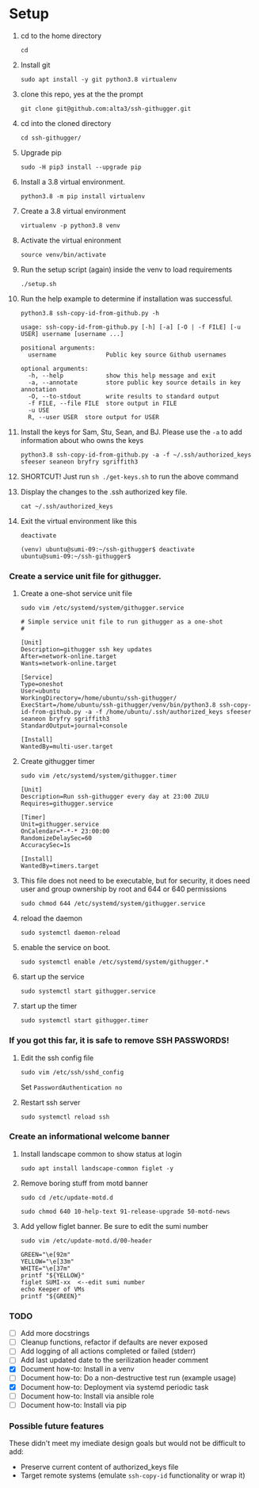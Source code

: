 # Setup



1. cd to the home directory

   `cd`
   
0. Install git

    `sudo apt install -y git python3.8 virtualenv`
   
0. clone this repo, yes at the the prompt

    `git clone git@github.com:alta3/ssh-githugger.git`

0. cd into the cloned directory

    `cd ssh-githugger/`

0. Upgrade pip
    
    `sudo -H pip3 install --upgrade pip`

0. Install a 3.8 virtual environment.

    `python3.8 -m pip install virtualenv`
    
0. Create a 3.8 virtual environment

    `virtualenv -p python3.8 venv`
    
0. Activate the virtual enironment

    `source venv/bin/activate`

0. Run the setup script (again) inside the venv to load requirements 

    `./setup.sh`
  
0. Run the help example to determine if installation was successful.

    `python3.8 ssh-copy-id-from-github.py -h`
  
    ```
    usage: ssh-copy-id-from-github.py [-h] [-a] [-O | -f FILE] [-u USER] username [username ...]

    positional arguments:
      username              Public key source Github usernames

    optional arguments:
      -h, --help            show this help message and exit
      -a, --annotate        store public key source details in key annotation
      -O, --to-stdout       write results to standard output
      -f FILE, --file FILE  store output in FILE
      -u USE
      R, --user USER  store output for USER
    ```
  
0. Install the keys for Sam, Stu, Sean, and BJ. Please use the `-a` to add information about who owns the keys

    `python3.8 ssh-copy-id-from-github.py -a -f ~/.ssh/authorized_keys sfeeser seaneon bryfry sgriffith3`  

0. SHORTCUT!  Just run `sh ./get-keys.sh` to run the above command

0. Display the changes to the .ssh authorized key file.

    `cat ~/.ssh/authorized_keys`

0. Exit the virtual environment like this

    `deactivate`

    ```
    (venv) ubuntu@sumi-09:~/ssh-githugger$ deactivate
    ubuntu@sumi-09:~/ssh-githugger$
    ```

### Create a service unit file for githugger.

1. Create a one-shot service unit file

    `sudo vim /etc/systemd/system/githugger.service`

   ```
   # Simple service unit file to run githugger as a one-shot
   #

   [Unit]
   Description=githugger ssh key updates
   After=network-online.target
   Wants=network-online.target

   [Service]
   Type=oneshot
   User=ubuntu
   WorkingDirectory=/home/ubuntu/ssh-githugger/
   ExecStart=/home/ubuntu/ssh-githugger/venv/bin/python3.8 ssh-copy-id-from-github.py -a -f /home/ubuntu/.ssh/authorized_keys sfeeser seaneon bryfry sgriffith3
   StandardOutput=journal+console

   [Install]
   WantedBy=multi-user.target    
   ```
   
0. Create githugger timer 

    `sudo vim /etc/systemd/system/githugger.timer`

   ```
   [Unit]
   Description=Run ssh-githugger every day at 23:00 ZULU
   Requires=githugger.service

   [Timer]
   Unit=githugger.service
   OnCalendar=*-*-* 23:00:00
   RandomizeDelaySec=60
   AccuracySec=1s

   [Install]
   WantedBy=timers.target
   ```
   
0. This file does not need to be executable, but for security, it does need user and group ownership by root and 644 or 640 permissions

    `sudo chmod 644 /etc/systemd/system/githugger.service`

0. reload the daemon

    `sudo systemctl daemon-reload`

0. enable the service on boot.

    `sudo systemctl enable /etc/systemd/system/githugger.*`

0. start up the service

    `sudo systemctl start githugger.service`

0. start up the timer

    `sudo systemctl start githugger.timer`
    
### If you got this far, it is safe to remove SSH PASSWORDS!

1. Edit the ssh config file

    `sudo vim /etc/ssh/sshd_config`
    
     Set `PasswordAuthentication no`

0. Restart ssh server

    `sudo systemctl reload ssh`

### Create an informational welcome banner

1. Install landscape common to show status at login

    `sudo apt install landscape-common figlet -y`

0. Remove boring stuff from motd banner

    `sudo cd /etc/update-motd.d`
    
    `sudo chmod 640 10-help-text 91-release-upgrade 50-motd-news`  

0. Add yellow figlet banner. Be sure to edit the sumi number

    `sudo vim /etc/update-motd.d/00-header`

    ```
    GREEN="\e[92m"
    YELLOW="\e[33m"
    WHITE="\e[37m"
    printf "${YELLOW}"
    figlet SUMI-xx  <--edit sumi number
    echo Keeper of VMs
    printf "${GREEN}"
    ```




### TODO

- [ ] Add more docstrings
- [ ] Cleanup functions, refactor if defaults are never exposed
- [ ] Add logging of all actions completed or failed (stderr) 
- [ ] Add last updated date to the serilization header comment 
- [x] Document how-to: Install in a venv
- [ ] Document how-to: Do a non-destructive test run (example usage)
- [x] Document how-to: Deployment via systemd periodic task
- [ ] Document how-to: Install via ansible role
- [ ] Document how-to: Install via pip

### Possible future features

These didn't meet my imediate design goals but would not be difficult to add:

- Preserve current content of authorized_keys file
- Target remote systems (emulate `ssh-copy-id` functionality or wrap it)
